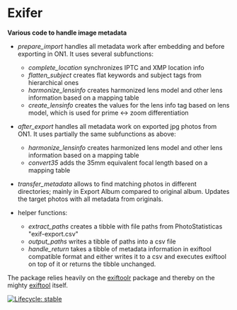 # Exifer

**Various code to handle image metadata**

-   *prepare_import* handles all metadata work after embedding and before exporting in ON1. It uses several subfunctions:

    -   *complete_location* synchronizes IPTC and XMP location info
    -   *flatten_subject* creates flat keywords and subject tags from hierarchical ones
    -   *harmonize_lensinfo* creates harmonized lens model and other lens information based on a mapping table
    -   *create_lensinfo* creates the values for the lens info tag based on lens model, which is used for prime \<-\> zoom differentiation

-   *after_export* handles all metadata work on exported jpg photos from ON1. It uses partially the same subfunctions as above:

    -   *harmonize_lensinfo* creates harmonized lens model and other lens information based on a mapping table
    -   *convert35* adds the 35mm equivalent focal length based on a mapping table

-   *transfer_metadata* allows to find matching photos in different directories; mainly in Export Album compared to original album. Updates the target photos with all metadata from originals.

-   helper functions:

    -   *extract_paths* creates a tibble with file paths from PhotoStatisticas "exif-export.csv"
    -   *output_paths* writes a tibble of paths into a csv file
    -   *handle_return* takes a tibble of metadata information in exiftool compatible format and either writes it to a csv and executes exiftool on top of it or returns the tibble unchanged.

The package relies heavily on the [exiftoolr](https://github.com/JoshOBrien/exiftoolr) package and thereby on the mighty [exiftool](https://exiftool.org) itself.

<!-- badges: start -->

[![Lifecycle: stable](https://img.shields.io/badge/lifecycle-stable-brightgreen.svg)](https://lifecycle.r-lib.org/articles/stages.html#stable)

<!-- badges: end -->
